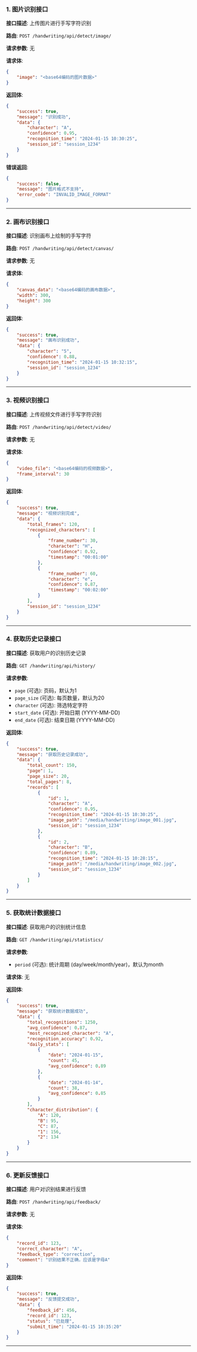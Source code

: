 ### 1. 图片识别接口

**接口描述**: 上传图片进行手写字符识别

**路由**: `POST /handwriting/api/detect/image/`

**请求参数**: 无

**请求体**:
```json
{
    "image": "<base64编码的图片数据>"
}
```

**返回体**:
```json
{
    "success": true,
    "message": "识别成功",
    "data": {
        "character": "A",
        "confidence": 0.95,
        "recognition_time": "2024-01-15 10:30:25",
        "session_id": "session_1234"
    }
}
```

**错误返回**:
```json
{
    "success": false,
    "message": "图片格式不支持",
    "error_code": "INVALID_IMAGE_FORMAT"
}
```

---

### 2. 画布识别接口

**接口描述**: 识别画布上绘制的手写字符

**路由**: `POST /handwriting/api/detect/canvas/`

**请求参数**: 无

**请求体**:
```json
{
    "canvas_data": "<base64编码的画布数据>",
    "width": 300,
    "height": 300
}
```

**返回体**:
```json
{
    "success": true,
    "message": "画布识别成功",
    "data": {
        "character": "5",
        "confidence": 0.88,
        "recognition_time": "2024-01-15 10:32:15",
        "session_id": "session_1234"
    }
}
```

---

### 3. 视频识别接口

**接口描述**: 上传视频文件进行手写字符识别

**路由**: `POST /handwriting/api/detect/video/`

**请求参数**: 无

**请求体**:
```json
{
    "video_file": "<base64编码的视频数据>",
    "frame_interval": 30
}
```

**返回体**:
```json
{
    "success": true,
    "message": "视频识别完成",
    "data": {
        "total_frames": 120,
        "recognized_characters": [
            {
                "frame_number": 30,
                "character": "H",
                "confidence": 0.92,
                "timestamp": "00:01:00"
            },
            {
                "frame_number": 60,
                "character": "e",
                "confidence": 0.87,
                "timestamp": "00:02:00"
            }
        ],
        "session_id": "session_1234"
    }
}
```

---

### 4. 获取历史记录接口

**接口描述**: 获取用户的识别历史记录

**路由**: `GET /handwriting/api/history/`

**请求参数**:
- `page` (可选): 页码，默认为1
- `page_size` (可选): 每页数量，默认为20
- `character` (可选): 筛选特定字符
- `start_date` (可选): 开始日期 (YYYY-MM-DD)
- `end_date` (可选): 结束日期 (YYYY-MM-DD)


**返回体**:
```json
{
    "success": true,
    "message": "获取历史记录成功",
    "data": {
        "total_count": 150,
        "page": 1,
        "page_size": 20,
        "total_pages": 8,
        "records": [
            {
                "id": 1,
                "character": "A",
                "confidence": 0.95,
                "recognition_time": "2024-01-15 10:30:25",
                "image_path": "/media/handwriting/image_001.jpg",
                "session_id": "session_1234"
            },
            {
                "id": 2,
                "character": "B",
                "confidence": 0.89,
                "recognition_time": "2024-01-15 10:28:15",
                "image_path": "/media/handwriting/image_002.jpg",
                "session_id": "session_1234"
            }
        ]
    }
}
```

---

### 5. 获取统计数据接口

**接口描述**: 获取用户的识别统计信息

**路由**: `GET /handwriting/api/statistics/`

**请求参数**:
- `period` (可选): 统计周期 (day/week/month/year)，默认为month

**请求体**: 无

**返回体**:
```json
{
    "success": true,
    "message": "获取统计数据成功",
    "data": {
        "total_recognitions": 1250,
        "avg_confidence": 0.87,
        "most_recognized_character": "A",
        "recognition_accuracy": 0.92,
        "daily_stats": [
            {
                "date": "2024-01-15",
                "count": 45,
                "avg_confidence": 0.89
            },
            {
                "date": "2024-01-14",
                "count": 38,
                "avg_confidence": 0.85
            }
        ],
        "character_distribution": {
            "A": 120,
            "B": 95,
            "C": 87,
            "1": 156,
            "2": 134
        }
    }
}
```

---

### 6. 更新反馈接口

**接口描述**: 用户对识别结果进行反馈

**路由**: `POST /handwriting/api/feedback/`

**请求参数**: 无

**请求体**:
```json
{
    "record_id": 123,
    "correct_character": "A",
    "feedback_type": "correction",
    "comment": "识别结果不正确，应该是字母A"
}
```

**返回体**:
```json
{
    "success": true,
    "message": "反馈提交成功",
    "data": {
        "feedback_id": 456,
        "record_id": 123,
        "status": "已处理",
        "submit_time": "2024-01-15 10:35:20"
    }
}
```

---
